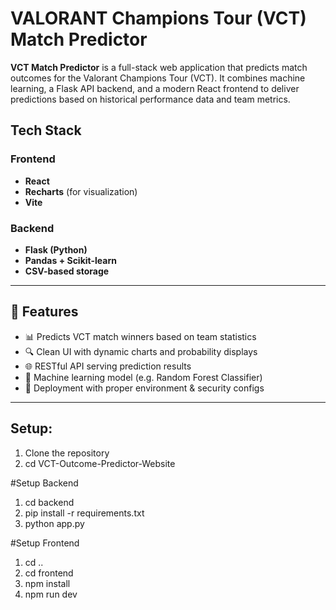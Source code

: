 # VALORANT Champions Tour (VCT) Match Predictor

**VCT Match Predictor** is a full-stack web application that predicts match outcomes for the Valorant Champions Tour (VCT). It combines machine learning, a Flask API backend, and a modern React frontend to deliver predictions based on historical performance data and team metrics.

## Tech Stack

### Frontend
- **React**
- **Recharts** (for visualization)
- **Vite**

### Backend
- **Flask (Python)**
- **Pandas + Scikit-learn**
- **CSV-based storage**

---

## 🚀 Features

- 📊 Predicts VCT match winners based on team statistics
- 🔍 Clean UI with dynamic charts and probability displays
- 🌐 RESTful API serving prediction results
- 🧠 Machine learning model (e.g. Random Forest Classifier)
- 🔐 Deployment with proper environment & security configs

---

## Setup:

1. Clone the repository
2. cd VCT-Outcome-Predictor-Website

#Setup Backend

1. cd backend
2. pip install -r requirements.txt
3. python app.py

#Setup Frontend

1. cd ..
2. cd frontend
3. npm install
4. npm run dev








